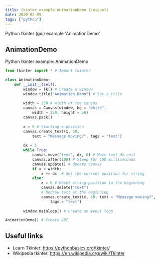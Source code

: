 ```yaml
---
title: tkinter example AnimationDemo (snippet)
date: 2020-02-09
tags: ["python"]
---
```

Python tkinter (gui) example 'AnimationDemo'


## AnimationDemo

Python tkinter example: AnimationDemo

```python
from tkinter import * # Import tkinter

class AnimationDemo:
    def __init__(self):
        window = Tk() # Create a window
        window.title("Animation Demo") # Set a title
        
        width = 250 # Width of the canvas
        canvas = Canvas(window, bg = "white", 
            width = 250, height = 50)
        canvas.pack()
        
        x = 0 # Starting x position
        canvas.create_text(x, 30, 
            text = "Message moving?", tags = "text")
        
        dx = 3
        while True:
            canvas.move("text", dx, 0) # Move text dx unit
            canvas.after(100) # Sleep for 100 milliseconds
            canvas.update() # Update canvas
            if x < width:
                x += dx  # Get the current position for string
            else:
                x = 0 # Reset string position to the beginning
                canvas.delete("text") 
                # Redraw text at the beginning
                canvas.create_text(x, 30, text = "Message moving?", 
                    tags = "text")
                
        window.mainloop() # Create an event loop

AnimationDemo() # Create GUI

```

## Useful links

- Learn Tkinter: https://pythonbasics.org/tkinter/
- Wikipedia tkinter: https://en.wikipedia.org/wiki/Tkinter
